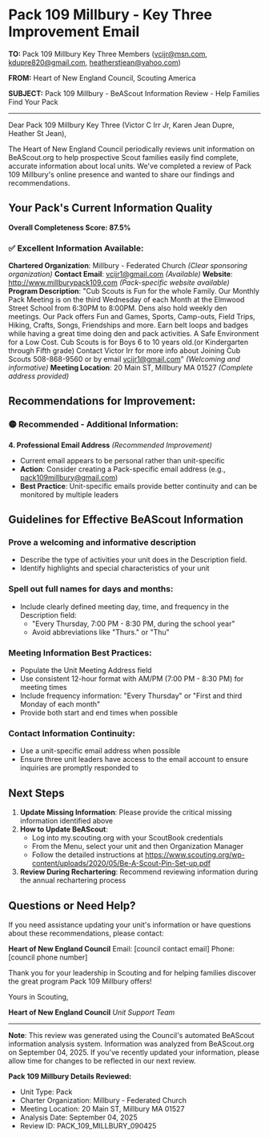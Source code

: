 # Pack 109 Millbury - Key Three Improvement Email

**TO:** Pack 109 Millbury Key Three Members (vcijr@msn.com, kdupre820@gmail.com, heatherstjean@yahoo.com)

**FROM:** Heart of New England Council, Scouting America

**SUBJECT:** Pack 109 Millbury - BeAScout Information Review - Help Families Find Your Pack

---

Dear Pack 109 Millbury Key Three (Victor C Irr Jr, Karen Jean Dupre, Heather  St Jean),

The Heart of New England Council periodically reviews unit information on BeAScout.org to help prospective Scout families easily find complete, accurate information about local units. We've completed a review of Pack 109 Millbury's online presence and wanted to share our findings and recommendations.

## Your Pack's Current Information Quality

**Overall Completeness Score: 87.5%**

### ✅ **Excellent Information Available:**
**Chartered Organization**: Millbury - Federated Church *(Clear sponsoring organization)*
**Contact Email**: vcijr1@gmail.com *(Available)*
**Website**: http://www.millburypack109.com *(Pack-specific website available)*
**Program Description**: "Cub Scouts is Fun for the whole Family. Our Monthly Pack Meeting is on the third Wednesday of each Month at the Elmwood Street School from 6:30PM to 8:00PM. Dens also hold weekly den meetings. Our Pack offers Fun and Games, Sports, Camp-outs, Field Trips, Hiking, Crafts, Songs, Friendships and more. Earn belt loops and badges while having a great time doing den and pack activities. A Safe Environment for a Low Cost. Cub Scouts is for Boys 6 to 10 years old.(or Kindergarten through Fifth grade) Contact Victor Irr for more info about Joining Cub Scouts 508-868-9560 or by email vcijr1@gmail.com" *(Welcoming and informative)*
**Meeting Location**: 20 Main ST, Millbury MA 01527 *(Complete address provided)*

## Recommendations for Improvement:

### 🟡 **Recommended - Additional Information:**

**4. Professional Email Address** *(Recommended Improvement)*
- Current email appears to be personal rather than unit-specific
- **Action**: Consider creating a Pack-specific email address (e.g., pack109millbury@gmail.com)
- **Best Practice**: Unit-specific emails provide better continuity and can be monitored by multiple leaders

## Guidelines for Effective BeAScout Information

### **Prove a welcoming and informative description**
- Describe the type of activities your unit does in the Description field.
- Identify highlights and special characteristics of your unit

### **Spell out full names for days and months:**
- Include clearly defined meeting day, time, and frequency in the Description field:
  - "Every Thursday, 7:00 PM - 8:30 PM, during the school year"
  - Avoid abbreviations like "Thurs." or "Thu"

### **Meeting Information Best Practices:**
- Populate the Unit Meeting Address field
- Use consistent 12-hour format with AM/PM (7:00 PM - 8:30 PM) for meeting times
- Include frequency information: "Every Thursday" or "First and third Monday of each month"
- Provide both start and end times when possible

### **Contact Information Continuity:**
- Use a unit-specific email address when possible
- Ensure three unit leaders have access to the email account to ensure inquiries are promptly responded to

## Next Steps

1. **Update Missing Information**: Please provide the critical missing information identified above
2. **How to Update BeAScout**: 
   - Log into my.scouting.org with your ScoutBook credentials
   - From the Menu, select your unit and then Organization Manager
   - Follow the detailed instructions at
     https://www.scouting.org/wp-content/uploads/2020/05/Be-A-Scout-Pin-Set-up.pdf
3. **Review During Rechartering**: Recommend reviewing information during the annual rechartering process

## Questions or Need Help?

If you need assistance updating your unit's information or have questions about these recommendations, please contact:

**Heart of New England Council**
Email: [council contact email]
Phone: [council phone number]

Thank you for your leadership in Scouting and for helping families discover the great program Pack 109 Millbury offers!

Yours in Scouting,

**Heart of New England Council**
*Unit Support Team*

---

**Note**: This review was generated using the Council's automated BeAScout information analysis system. Information was analyzed from BeAScout.org on September 04, 2025. If you've recently updated your information, please allow time for changes to be reflected in our next review.

**Pack 109 Millbury Details Reviewed:**
- Unit Type: Pack
- Charter Organization: Millbury - Federated Church
- Meeting Location: 20 Main ST, Millbury MA 01527
- Analysis Date: September 04, 2025
- Review ID: PACK_109_MILLBURY_090425